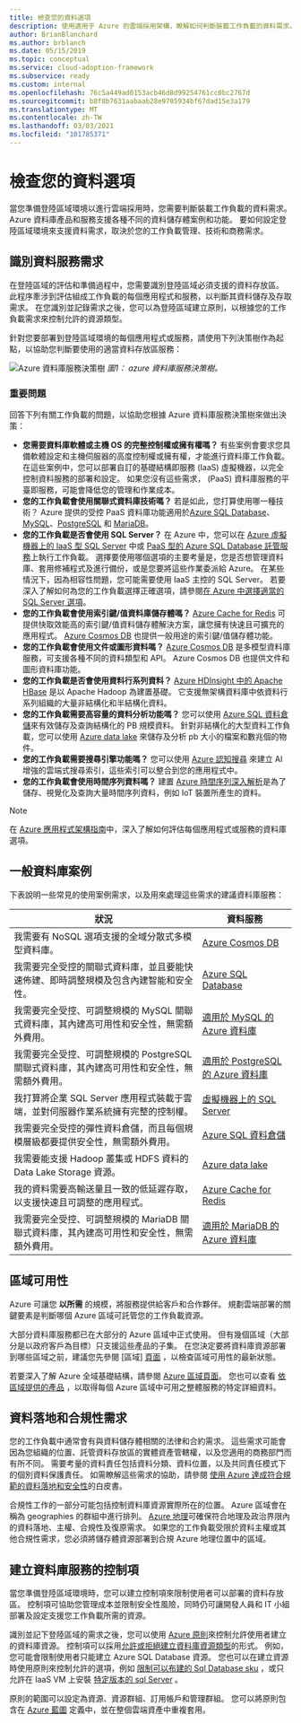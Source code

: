 ```yaml
---
title: 檢查您的資料選項
description: 使用適用于 Azure 的雲端採用架構，瞭解如何判斷裝載工作負載的資料需求。
author: BrianBlanchard
ms.author: brblanch
ms.date: 05/15/2019
ms.topic: conceptual
ms.service: cloud-adoption-framework
ms.subservice: ready
ms.custom: internal
ms.openlocfilehash: 76c5a449ad0153acb46d8d99254761cc0bc2767d
ms.sourcegitcommit: b8f8b7631aabaab28e9705934bf67dad15e3a179
ms.translationtype: MT
ms.contentlocale: zh-TW
ms.lasthandoff: 03/03/2021
ms.locfileid: "101785371"
---
```

# <a name="review-your-data-options"></a>檢查您的資料選項

當您準備登陸區域環境以進行雲端採用時，您需要判斷裝載工作負載的資料需求。 Azure 資料庫產品和服務支援各種不同的資料儲存體案例和功能。 要如何設定登陸區域環境來支援資料需求，取決於您的工作負載管理、技術和商務需求。

## <a name="identify-data-services-requirements"></a>識別資料服務需求

在登陸區域的評估和準備過程中，您需要識別登陸區域必須支援的資料存放區。 此程序牽涉到評估組成工作負載的每個應用程式和服務，以判斷其資料儲存及存取需求。 在您識別並記錄需求之後，您可以為登陸區域建立原則，以根據您的工作負載需求來控制允許的資源類型。

針對您要部署到登陸區域環境的每個應用程式或服務，請使用下列決策樹作為起點，以協助您判斷要使用的適當資料存放區服務：

![Azure 資料庫服務決策樹 ](../../_images/ready/data-decision-tree.png)
 _圖1： azure 資料庫服務決策樹。_

### <a name="key-questions"></a>重要問題

回答下列有關工作負載的問題，以協助您根據 Azure 資料庫服務決策樹來做出決策：

- **您需要資料庫軟體或主機 OS 的完整控制權或擁有權嗎？** 有些案例會要求您具備軟體設定和主機伺服器的高度控制權或擁有權，才能進行資料庫工作負載。 在這些案例中，您可以部署自訂的基礎結構即服務 (IaaS) 虛擬機器，以完全控制資料服務的部署和設定。 如果您沒有這些需求， (PaaS) 資料庫服務的平臺即服務，可能會降低您的管理和作業成本。
- **您的工作負載會使用關聯式資料庫技術嗎？** 若是如此，您打算使用哪一種技術？ Azure 提供的受控 PaaS 資料庫功能適用於[Azure SQL Database](/azure/sql-database/sql-database-technical-overview)、[MySQL](/azure/mysql/overview)、[PostgreSQL](/azure/postgresql/overview) 和 [MariaDB](/azure/mariadb/overview)。
- **您的工作負載是否會使用 SQL Server？** 在 Azure 中，您可以在 [Azure 虛擬機器上的 IaaS 型 SQL Server](/azure/azure-sql/virtual-machines) 中或 [PaaS 型的 Azure SQL Database 託管服務](/azure/sql-database/sql-database-technical-overview)上執行工作負載。 選擇要使用哪個選項的主要考量是，您是否想管理資料庫、套用修補程式及進行備份，或是您要將這些作業委派給 Azure。 在某些情況下，因為相容性問題，您可能需要使用 IaaS 主控的 SQL Server。 若要深入了解如何為您的工作負載選擇正確選項，請參閱[在 Azure 中選擇適當的 SQL Server 選項](/azure/sql-database/sql-database-paas-vs-sql-server-iaas)。
- **您的工作負載會使用索引鍵/值資料庫儲存體嗎？** [Azure Cache for Redis](/azure/azure-cache-for-redis/cache-overview) 可提供快取效能高的索引鍵/值資料儲存體解決方案，讓您擁有快速且可擴充的應用程式。 [Azure Cosmos DB](/azure/cosmos-db/introduction) 也提供一般用途的索引鍵/值儲存體功能。
- **您的工作負載會使用文件或圖形資料嗎？** [Azure Cosmos DB](/azure/cosmos-db/introduction) 是多模型資料庫服務，可支援各種不同的資料類型和 API。 Azure Cosmos DB 也提供文件和圖形資料庫功能。
- **您的工作負載是否會使用資料行系列資料？** [Azure HDInsight 中的 Apache HBase](/azure/hdinsight/hbase/apache-hbase-overview) 是以 Apache Hadoop 為建置基礎。 它支援無架構資料庫中依資料行系列組織的大量非結構化和半結構化資料。
- **您的工作負載需要高容量的資料分析功能嗎？** 您可以使用 [Azure SQL 資料倉儲](/azure/sql-data-warehouse/sql-data-warehouse-overview-what-is)來有效儲存及查詢結構化的 PB 規模資料。 針對非結構化的大型資料工作負載，您可以使用 [Azure data lake](https://azure.microsoft.com/solutions/data-lake) 來儲存及分析 pb 大小的檔案和數兆個的物件。
- **您的工作負載需要搜尋引擎功能嗎？** 您可以使用 [Azure 認知搜尋](/azure/search/search-what-is-azure-search) 來建立 AI 增強的雲端式搜尋索引，這些索引可以整合到您的應用程式中。
- **您的工作負載會使用時間序列資料嗎？** 建置 [Azure 時間序列深入解析](/azure/time-series-insights/time-series-insights-overview)是為了儲存、視覺化及查詢大量時間序列資料，例如 IoT 裝置所產生的資料。

> [!NOTE]
> 在 [Azure 應用程式架構指南](/azure/architecture/guide/technology-choices/data-store-comparison)中，深入了解如何評估每個應用程式或服務的資料庫選項。

## <a name="common-database-scenarios"></a>一般資料庫案例

下表說明一些常見的使用案例需求，以及用來處理這些需求的建議資料庫服務：

| 狀況 | 資料服務 |
|---|---|
| 我需要有 NoSQL 選項支援的全域分散式多模型資料庫。 | [Azure Cosmos DB](/azure/cosmos-db/introduction) |
| 我需要完全受控的關聯式資料庫，並且要能快速佈建、即時調整規模及包含內建智能和安全性。 | [Azure SQL Database](/azure/sql-database/sql-database-technical-overview) |
| 我需要完全受控、可調整規模的 MySQL 關聯式資料庫，其內建高可用性和安全性，無需額外費用。 | [適用於 MySQL 的 Azure 資料庫](/azure/mysql/overview) |
| 我需要完全受控、可調整規模的 PostgreSQL 關聯式資料庫，其內建高可用性和安全性，無需額外費用。 | [適用於 PostgreSQL 的 Azure 資料庫](/azure/postgresql/overview) |
| 我打算將企業 SQL Server 應用程式裝載于雲端，並對伺服器作業系統擁有完整的控制權。 | [虛擬機器上的 SQL Server](/azure/virtual-machines/windows/sql/virtual-machines-windows-sql-server-iaas-overview) |
| 我需要完全受控的彈性資料倉儲，而且每個規模層級都要提供安全性，無需額外費用。 | [Azure SQL 資料倉儲](/azure/sql-data-warehouse/sql-data-warehouse-overview-what-is) |
| 我需要能支援 Hadoop 叢集或 HDFS 資料的 Data Lake Storage 資源。 | [Azure data lake](https://azure.microsoft.com/solutions/data-lake) |
| 我的資料需要高輸送量且一致的低延遲存取，以支援快速且可調整的應用程式。 | [Azure Cache for Redis](/azure/azure-cache-for-redis/cache-overview) |
| 我需要完全受控、可調整規模的 MariaDB 關聯式資料庫，其內建高可用性和安全性，無需額外費用。 | [適用於 MariaDB 的 Azure 資料庫](/azure/mariadb/overview) |

## <a name="regional-availability"></a>區域可用性

Azure 可讓您 **以所需** 的規模，將服務提供給客戶和合作夥伴。 規劃雲端部署的關鍵要素是判斷哪個 Azure 區域可託管您的工作負載資源。

大部分資料庫服務都已在大部分的 Azure 區域中正式使用。 但有幾個區域（大部分是以政府客戶為目標）只支援這些產品的子集。 在您決定要將資料庫資源部署到哪些區域之前，建議您先參閱 [區域] [頁面](https://azure.microsoft.com/global-infrastructure/services/?regions=all&products=data-factory,sql-server-stretch-database,redis-cache,database-migration,sql-data-warehouse,postgresql,mariadb,cosmos-db,mysql,sql-database) ，以檢查區域可用性的最新狀態。

若要深入了解 Azure 全域基礎結構，請參閱 [Azure 區域頁面](https://azure.microsoft.com/global-infrastructure/regions)。 您也可以查看 [依區域提供的產品](https://azure.microsoft.com/global-infrastructure/services/?regions=all&products=all) ，以取得每個 Azure 區域中可用之整體服務的特定詳細資料。

## <a name="data-residency-and-compliance-requirements"></a>資料落地和合規性需求

您的工作負載中通常會有與資料儲存體相關的法律和合約需求。 這些需求可能會因為您組織的位置、託管資料存放區的實體資產管轄權，以及您適用的商務部門而有所不同。 需要考量的資料責任包括資料分類、資料位置，以及共同責任模式下的個別資料保護責任。 如需瞭解這些需求的協助，請參閱 [使用 Azure 達成符合規範的資料落地和安全性](https://azure.microsoft.com/resources/achieving-compliant-data-residency-and-security-with-azure)的白皮書。

合規性工作的一部分可能包括控制資料庫資源實際所在的位置。 Azure 區域會在稱為 geographies 的群組中進行排列。 [Azure 地理](https://azure.microsoft.com/global-infrastructure/geographies)可確保符合地理及政治界限內的資料落地、主權、合規性及復原需求。 如果您的工作負載受限於資料主權或其他合規性需求，您必須將儲存體資源部署到合規 Azure 地理位置中的區域。

## <a name="establish-controls-for-database-services"></a>建立資料庫服務的控制項

當您準備登陸區域環境時，您可以建立控制項來限制使用者可以部署的資料存放區。 控制項可協助您管理成本並限制安全性風險，同時仍可讓開發人員和 IT 小組部署及設定支援您工作負載所需的資源。

識別並記下登陸區域的需求之後，您可以使用 [Azure 原則](/azure/governance/policy/overview)來控制允許使用者建立的資料庫資源。 控制項可以採用[允許或拒絕建立資料庫資源類型](/azure/governance/policy/samples/allowed-resource-types)的形式。 例如，您可能會限制使用者只能建立 Azure SQL Database 資源。 您也可以在建立資源時使用原則來控制允許的選項，例如 [限制可以布建的 Sql Database sku](/azure/governance/policy/samples/allowed-sql-db-skus) ，或只允許在 IaaS VM 上安裝 [特定版本的 sql Server](/azure/governance/policy/samples/require-sql-12) 。

原則的範圍可以設定為資源、資源群組、訂用帳戶和管理群組。 您可以將原則包含在 [Azure 藍圖](/azure/governance/blueprints/overview) 定義中，並在整個雲端資產中重複套用。
